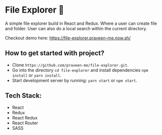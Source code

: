# File Explorer 📁
A simple file explorer build in React and Redux. Where a user can create file and folder. User can also do a local search within the current directory.

Checkout demo here: https://file-explorer.praveen-me.now.sh/

## How to get started with project?
* Clone `https://github.com/praveen-me/file-explorer.git`.
* Go into the directory `cd file-explorer` and install dependencies `npm install` or `yarn install`.
* Start development server by running: `yarn start` or `npm start`.

## Tech Stack:
* React
* Redux
* React Redux
* React Router
* SASS